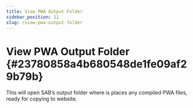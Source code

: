 ```yaml
---
title: View PWA Output Folder
sidebar_position: 11
slug: /view-pwa-output-folder
---
```




# View PWA Output Folder {#23780858a4b680548de1fe09af29b79b}


This will open SAB’s output folder where is places any compiled PWA files, ready for copying to website.

